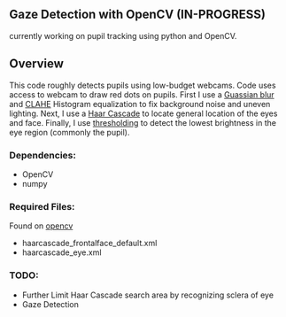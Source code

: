 ## Gaze Detection with OpenCV (IN-PROGRESS)
currently working on pupil tracking using python and OpenCV.
## Overview
This code roughly detects pupils using low-budget webcams.
Code uses access to webcam to draw red dots on pupils.
First I use a [Guassian blur](https://docs.opencv.org/2.4/doc/tutorials/imgproc/gausian_median_blur_bilateral_filter/gausian_median_blur_bilateral_filter.html) 
and [CLAHE](https://docs.opencv.org/3.1.0/d5/daf/tutorial_py_histogram_equalization.html) 
Histogram equalization to fix background noise and uneven lighting.
Next, I use a [Haar Cascade](https://docs.opencv.org/3.1.0/d7/d8b/tutorial_py_face_detection.html)
to locate general location of the eyes and face.
Finally, I use [thresholding](https://docs.opencv.org/2.4/doc/tutorials/imgproc/threshold/threshold.html)
to detect the lowest brightness in the eye region (commonly the pupil).
### Dependencies:
* OpenCV
* numpy
### Required Files:
Found on [opencv](https://github.com/opencv/opencv/tree/master/data/haarcascades)
* haarcascade_frontalface_default.xml
* haarcascade_eye.xml
### TODO:
* Further Limit Haar Cascade search area by recognizing sclera of eye
* Gaze Detection
